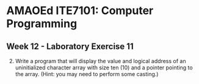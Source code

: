 # AMAOEd ITE7101: Computer Programming
## Week 12 - Laboratory Exercise 11

2.	Write a program that will display the value and logical address of an uninitialized character array with size ten (10) and a pointer pointing to the array. (Hint: you may need to perform some casting.)
